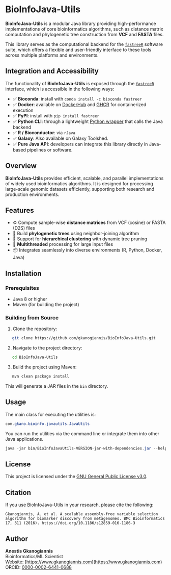 # BioInfoJava-Utils

**BioInfoJava-Utils**  is a modular Java library providing high-performance implementations of core bioinformatics algorithms, such as distance matrix computation and phylogenetic tree construction from **VCF** and **FASTA** files.

This library serves as the computational backend for the [`fastreeR`](https://github.com/gkanogiannis/fastreeR) software suite, which offers a flexible and user-friendly interface to these tools across multiple platforms and environments.

## Integration and Accessibility

The functionality of **BioInfoJava-Utils** is exposed through the [`fastreeR`](https://github.com/gkanogiannis/fastreeR) interface, which is accessible in the following ways:

- ✅ **Bioconda**: install with `conda install -c bioconda fastreer`
- ✅ **Docker**: available on
  [DockerHub](https://hub.docker.com/r/gkanogiannis/fastreer) and
  [GHCR](https://ghcr.io/gkanogiannis/fastreer) for containerized
  execution
- ✅ **PyPI**: install with `pip install fastreer`
- ✅ **Python CLI**: through a lightweight [Python
  wrapper](https://github.com/gkanogiannis/fastreeR/blob/devel/fastreeR.py)
  that calls the Java backend
- ✅ **R / Bioconductor**: via `rJava`
- ✅ **Galaxy**: Also available on Galaxy Toolshed.
- ✅ **Pure Java API**: developers can integrate this library directly
  in Java-based pipelines or software.

## Overview

**BioInfoJava-Utils** provides efficient, scalable, and parallel implementations of widely used bioinformatics algorithms. It is designed for processing large-scale genomic datasets efficiently, supporting both research and production environments.

## Features

* ⚙️ Compute sample-wise **distance matrices** from VCF (cosine) or FASTA (D2S) files
* 🌳 Build **phylogenetic trees** using neighbor-joining algorithm
* 🧬 Support for **hierarchical clustering** with dynamic tree pruning
* 🔄 **Multithreaded** processing for large input files
* 📦 Integrates seamlessly into diverse environments (R, Python, Docker, Java)

## Installation

### Prerequisites

* Java 8 or higher
* Maven (for building the project)

### Building from Source

1. Clone the repository:

```bash
   git clone https://github.com/gkanogiannis/BioInfoJava-Utils.git
```

2. Navigate to the project directory:

```bash
   cd BioInfoJava-Utils
```

3. Build the project using Maven:

```bash
   mvn clean package install
```

This will generate a JAR files in the `bin` directory.

## Usage

The main class for executing the utilities is:

```java
com.gkano.bioinfo.javautils.JavaUtils
```

You can run the utilities via the command line or integrate them into other Java applications.

```java
java -jar bin/BioInfoJavaUtils-VERSION-jar-with-dependencies.jar --help
```

## License

This project is licensed under the [GNU General Public License v3.0](LICENSE).

## Citation

If you use BioInfoJava-Utils in your research, please cite the following:

```
Gkanogiannis, A. et al. A scalable assembly-free variable selection algorithm for biomarker discovery from metagenomes. BMC Bioinformatics 17, 311 (2016). https://doi.org/10.1186/s12859-016-1186-3
```

## Author

**Anestis Gkanogiannis**  
Bioinformatics/ML Scientist  
Website: [https://www.gkanogiannis.com](https://www.gkanogiannis.com)  
ORCID: [0000-0002-6441-0688](https://orcid.org/0000-0002-6441-0688)
